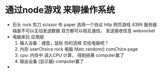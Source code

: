 # 通过node游戏 来聊操作系统
- 石头 rock  剪刀 scissor  布 paper
    选择一个协议  http 网页游戏  4399 服务器端是不可以主动发送数据
    双方都可以相互通信， 发送接收信息  websocket
- 电脑来玩  应用层  
    1. 输入设备：键盘，鼠标   你的选择   交给电脑吧？
    2. 内存  userChoice     rock
        电脑  Matc.random()   comChice page
    3. cpu: 内存中 调入CPU 计算， 得到结果  computer赢了
    4. 输出设备 (显示器)  computer赢了
- 